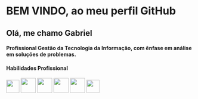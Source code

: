<!--
**gbmfortinho/gbmfortinho** is a ✨ _special_ ✨ repository because its `README.md` (this file) appears on your GitHub profile.

Here are some ideas to get you started:

- 🔭 I’m currently working on ...
- 🌱 I’m currently learning ...
- 👯 I’m looking to collaborate on ...
- 🤔 I’m looking for help with ...
- 💬 Ask me about ...
- 📫 How to reach me: ...
- 😄 Pronouns: ...
- ⚡ Fun fact: ...
-->

#  BEM VINDO, ao meu perfil GitHub 
## Olá, me chamo Gabriel
#### Profissional Gestão da Tecnologia da Informação, com ênfase em análise em soluções de problemas.

#### Habilidades Profissional
<div>
<img width="35px" src="https://cdn.jsdelivr.net/gh/devicons/devicon/icons/javascript/javascript-original.svg" />
<img width="40px" src="https://cdn.jsdelivr.net/gh/devicons/devicon/icons/angularjs/angularjs-original.svg" />
<img width="40px" src="https://cdn.jsdelivr.net/gh/devicons/devicon/icons/html5/html5-original-wordmark.svg" />   
<img width="40px" src="https://cdn.jsdelivr.net/gh/devicons/devicon/icons/css3/css3-plain-wordmark.svg" />
<img width="40px" src="https://cdn.jsdelivr.net/gh/devicons/devicon/icons/bootstrap/bootstrap-original.svg" />
<img width="35px" src="https://cdn.jsdelivr.net/gh/devicons/devicon/icons/trello/trello-plain.svg" />
</div>
